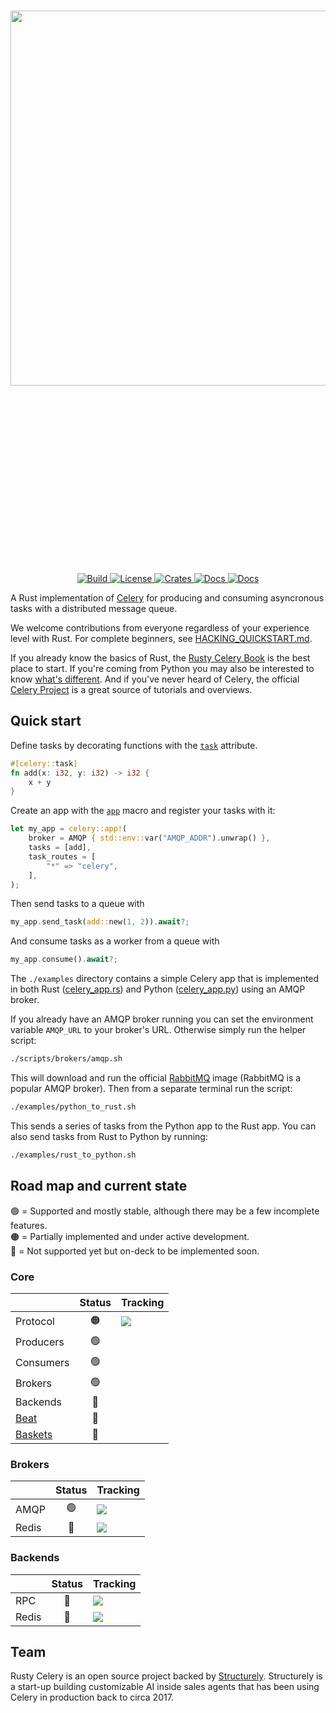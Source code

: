 <p align="center" style="font-size:300px;">
    <br>
    <img src="https://structurely-images.s3-us-west-2.amazonaws.com/logos/rusty-celery.png" width="600"/>
    <br>
<p>
<p align="center">
    <a href="https://github.com/rusty-celery/rusty-celery/actions">
        <img alt="Build" src="https://github.com/rusty-celery/rusty-celery/workflows/CI/badge.svg?event=push&branch=master">
    </a>
    <a href="https://github.com/rusty-celery/rusty-celery/blob/master/LICENSE">
        <img alt="License" src="https://img.shields.io/github/license/rusty-celery/rusty-celery.svg?color=blue&cachedrop">
    </a>
    <a href="https://crates.io/crates/celery">
        <img alt="Crates" src="https://img.shields.io/crates/v/celery.svg?color=blue">
    </a>
    <a href="https://docs.rs/celery/">
        <img alt="Docs" src="https://img.shields.io/badge/docs.rs-API%20docs-blue">
    </a>
    <a href="https://github.com/rusty-celery/rusty-celery/issues?q=is%3Aissue+is%3Aopen+label%3A%22Status%3A+Help+Wanted%22">
        <img alt="Docs" src="https://img.shields.io/github/issues/rusty-celery/rusty-celery/Status%3A%20Help%20Wanted?label=Help%20Wanted">
    </a>
</p>

A Rust implementation of [Celery](https://github.com/celery/celery) for producing and consuming asyncronous tasks with a distributed message queue.

We welcome contributions from everyone regardless of your experience level with Rust. For complete beginners, see [HACKING_QUICKSTART.md](https://github.com/rusty-celery/rusty-celery/blob/master/HACKING_QUICKSTART.md).

If you already know the basics of Rust, the [Rusty Celery Book](https://rusty-celery.github.io/) is the best place to start. If you're coming from Python you may also be interested to know [what's different](https://rusty-celery.github.io/coming-from-python/index.html). And if you've never heard of Celery, the official [Celery Project](http://www.celeryproject.org/) is a great source of tutorials and overviews.

## Quick start

Define tasks by decorating functions with the [`task`](https://docs.rs/celery/*/celery/attr.task.html) attribute.

```rust
#[celery::task]
fn add(x: i32, y: i32) -> i32 {
    x + y
}
```

Create an app with the [`app`](https://docs.rs/celery/*/celery/macro.celery_app.html) macro
and register your tasks with it:

```rust
let my_app = celery::app!(
    broker = AMQP { std::env::var("AMQP_ADDR").unwrap() },
    tasks = [add],
    task_routes = [
        "*" => "celery",
    ],
);
```

Then send tasks to a queue with

```rust
my_app.send_task(add::new(1, 2)).await?;
```

And consume tasks as a worker from a queue with

```rust
my_app.consume().await?;
```

The `./examples` directory contains a simple Celery app that is implemented in both Rust ([celery_app.rs](https://github.com/rusty-celery/rusty-celery/blob/master/examples/celery_app.rs)) and Python ([celery_app.py](https://github.com/rusty-celery/rusty-celery/blob/master/examples/celery_app.py)) using an AMQP broker. 

If you already have an AMQP broker running you can set the environment variable `AMQP_URL` to your broker's URL. Otherwise simply run the helper script:

```bash
./scripts/brokers/amqp.sh
```

This will download and run the official [RabbitMQ](https://www.rabbitmq.com/) image (RabbitMQ is a popular AMQP broker). Then from a separate terminal run the script:

```bash
./examples/python_to_rust.sh
```

This sends a series of tasks from the Python app to the Rust app. You can also send tasks from Rust to Python by running:

```bash
./examples/rust_to_python.sh
```

## Road map and current state

🟢 = Supported and mostly stable, although there may be a few incomplete features.<br/>
🟠 = Partially implemented and under active development.<br/>
🔴 = Not supported yet but on-deck to be implemented soon.

### Core

|                  | Status  | Tracking  |
| ---------------- |:-------:| --------- |
| Protocol         | 🟠      | [![](https://img.shields.io/github/issues/rusty-celery/rusty-celery/Protocol%20Feature?label=Issues)](https://github.com/rusty-celery/rusty-celery/issues?q=is%3Aissue+label%3A%22Protocol+Feature%22+is%3Aopen) |
| Producers        | 🟢      | |
| Consumers        | 🟢      | |
| Brokers          | 🟢      | |
| Backends         | 🔴      | |
| [Beat](https://github.com/rusty-celery/rusty-celery/issues/55)    | 🔴      | |
| [Baskets](https://github.com/rusty-celery/rusty-celery/issues/53) | 🔴      | |

### Brokers

|       | Status | Tracking |
| ----- |:------:| -------- |
| AMQP  | 🟢     | [![](https://img.shields.io/github/issues/rusty-celery/rusty-celery/Broker%3A%20AMQP?label=Issues)](https://github.com/rusty-celery/rusty-celery/labels/Broker%3A%20AMQP) |
| Redis | 🔴     | [![](https://img.shields.io/github/issues/rusty-celery/rusty-celery/Broker%3A%20Redis?label=Issues)](https://github.com/rusty-celery/rusty-celery/labels/Broker%3A%20Redis) |

### Backends

|             | Status | Tracking |
| ----------- |:------:| -------- |
| RPC         | 🔴     | [![](https://img.shields.io/github/issues/rusty-celery/rusty-celery/Backend%3A%20RPC?label=Issues)](https://github.com/rusty-celery/rusty-celery/labels/Backend%3A%20RPC) |
| Redis       | 🔴     | [![](https://img.shields.io/github/issues/rusty-celery/rusty-celery/Backend%3A%20Redis?label=Issues)](https://github.com/rusty-celery/rusty-celery/labels/Backend%3A%20Redis) |

## Team

Rusty Celery is an open source project backed by [Structurely](https://structurely.com/). Structurely is a start-up building customizable AI inside sales agents that has been using Celery in production back to circa 2017.
